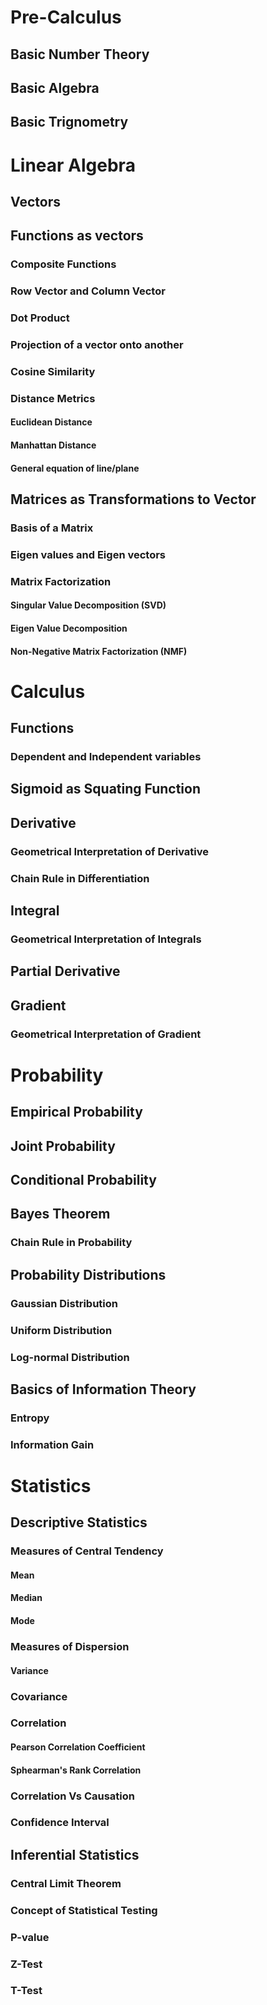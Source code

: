 # Pre-Calculus
## Basic Number Theory
## Basic Algebra
## Basic Trignometry
# Linear Algebra
## Vectors
## Functions as vectors
### Composite Functions
### Row Vector and Column Vector
### Dot Product
### Projection of a vector onto another
### Cosine Similarity
### Distance Metrics
#### Euclidean Distance
#### Manhattan Distance
#### General equation of line/plane
## Matrices as Transformations to Vector
### Basis of a Matrix
### Eigen values and Eigen vectors
### Matrix Factorization
#### Singular Value Decomposition (SVD)
#### Eigen Value Decomposition
#### Non-Negative Matrix Factorization (NMF)
# Calculus
## Functions
### Dependent and Independent variables
## Sigmoid as Squating Function
## Derivative
### Geometrical Interpretation of Derivative
### Chain Rule in Differentiation
## Integral
### Geometrical Interpretation of Integrals

## Partial Derivative
## Gradient
### Geometrical Interpretation of Gradient
# Probability
## Empirical Probability
## Joint Probability
## Conditional Probability
## Bayes Theorem
### Chain Rule in Probability
## Probability Distributions
### Gaussian Distribution
### Uniform Distribution
### Log-normal Distribution
## Basics of Information Theory
### Entropy
### Information Gain
# Statistics
## Descriptive Statistics
### Measures of Central Tendency
#### Mean
#### Median
#### Mode

### Measures of Dispersion
#### Variance
### Covariance

### Correlation
#### Pearson Correlation Coefficient
#### Sphearman's Rank Correlation
### Correlation Vs Causation
### Confidence Interval

## Inferential Statistics
### Central Limit Theorem
### Concept of Statistical Testing
### P-value
### Z-Test
### T-Test
